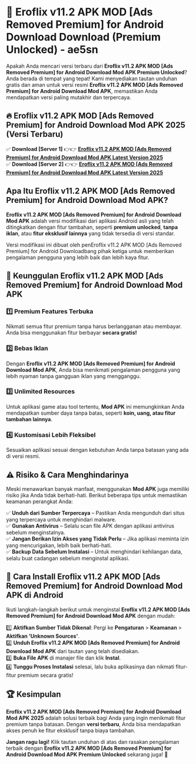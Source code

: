 # 🎯 Eroflix v11.2 APK MOD [Ads Removed Premium] for Android Download  Download (Premium Unlocked) -  ae5sn

Apakah Anda mencari versi terbaru dari **Eroflix v11.2 APK MOD [Ads Removed Premium] for Android Download Mod APK Premium Unlocked**? Anda berada di tempat yang tepat! Kami menyediakan tautan unduhan gratis dan aman untuk versi resmi **Eroflix v11.2 APK MOD [Ads Removed Premium] for Android Download Mod APK**, memastikan Anda mendapatkan versi paling mutakhir dan terpercaya.

## 🔥 Eroflix v11.2 APK MOD [Ads Removed Premium] for Android Download Mod APK 2025 (Versi Terbaru)

✅ **Download [Server 1]** 👉👉 [**Eroflix v11.2 APK MOD [Ads Removed Premium] for Android Download Mod APK Latest Version 2025**](https://momento.my/?title=Eroflix_v11.2_APK_MOD_[Ads_Removed_Premium]_for_Android_Download)  
✅ **Download [Server 2]** 👉👉 [**Eroflix v11.2 APK MOD [Ads Removed Premium] for Android Download Mod APK Latest Version 2025**](https://momento.my/?title=Eroflix_v11.2_APK_MOD_[Ads_Removed_Premium]_for_Android_Download)  

## Apa Itu Eroflix v11.2 APK MOD [Ads Removed Premium] for Android Download Mod APK?

**Eroflix v11.2 APK MOD [Ads Removed Premium] for Android Download Mod APK** adalah versi modifikasi dari aplikasi Android asli yang telah ditingkatkan dengan fitur tambahan, seperti **premium unlocked**, **tanpa iklan**, atau **fitur eksklusif lainnya** yang tidak tersedia di versi standar.

Versi modifikasi ini dibuat oleh penEroflix v11.2 APK MOD [Ads Removed Premium] for Android Downloadbang pihak ketiga untuk memberikan pengalaman pengguna yang lebih baik dan lebih kaya fitur.

## 🎯 Keunggulan Eroflix v11.2 APK MOD [Ads Removed Premium] for Android Download Mod APK

### 1️⃣ Premium Features Terbuka
Nikmati semua fitur premium tanpa harus berlangganan atau membayar. Anda bisa menggunakan fitur berbayar **secara gratis!**

### 2️⃣ Bebas Iklan
Dengan **Eroflix v11.2 APK MOD [Ads Removed Premium] for Android Download Mod APK**, Anda bisa menikmati pengalaman pengguna yang lebih nyaman tanpa gangguan iklan yang mengganggu.

### 3️⃣ Unlimited Resources
Untuk aplikasi game atau tool tertentu, **Mod APK** ini memungkinkan Anda mendapatkan sumber daya tanpa batas, seperti **koin, uang, atau fitur tambahan lainnya**.

### 4️⃣ Kustomisasi Lebih Fleksibel
Sesuaikan aplikasi sesuai dengan kebutuhan Anda tanpa batasan yang ada di versi resmi.

## ⚠️ Risiko & Cara Menghindarinya

Meski menawarkan banyak manfaat, menggunakan **Mod APK** juga memiliki risiko jika Anda tidak berhati-hati. Berikut beberapa tips untuk memastikan keamanan perangkat Anda:

✅ **Unduh dari Sumber Terpercaya** – Pastikan Anda mengunduh dari situs yang terpercaya untuk menghindari malware.  
✅ **Gunakan Antivirus** – Selalu scan file APK dengan aplikasi antivirus sebelum menginstalnya.  
✅ **Jangan Berikan Izin Akses yang Tidak Perlu** – Jika aplikasi meminta izin yang mencurigakan, lebih baik berhati-hati.  
✅ **Backup Data Sebelum Instalasi** – Untuk menghindari kehilangan data, selalu buat cadangan sebelum menginstal aplikasi.

## 📌 Cara Install Eroflix v11.2 APK MOD [Ads Removed Premium] for Android Download Mod APK di Android

Ikuti langkah-langkah berikut untuk menginstal **Eroflix v11.2 APK MOD [Ads Removed Premium] for Android Download Mod APK** dengan mudah:

1️⃣ **Aktifkan Sumber Tidak Dikenal**: Pergi ke **Pengaturan** > **Keamanan** > **Aktifkan 'Unknown Sources'**.  
2️⃣ **Unduh Eroflix v11.2 APK MOD [Ads Removed Premium] for Android Download Mod APK** dari tautan yang telah disediakan.  
3️⃣ **Buka File APK** di manajer file dan klik **Instal**.  
4️⃣ **Tunggu Proses Instalasi** selesai, lalu buka aplikasinya dan nikmati fitur-fitur premium secara gratis!

## 🏆 Kesimpulan

**Eroflix v11.2 APK MOD [Ads Removed Premium] for Android Download Mod APK 2025** adalah solusi terbaik bagi Anda yang ingin menikmati fitur premium tanpa batasan. Dengan **versi terbaru**, Anda bisa mendapatkan akses penuh ke fitur eksklusif tanpa biaya tambahan.

**Jangan ragu lagi!** Klik tautan unduhan di atas dan rasakan pengalaman terbaik dengan **Eroflix v11.2 APK MOD [Ads Removed Premium] for Android Download Mod APK Premium Unlocked** sekarang juga! 🚀
